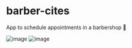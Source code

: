 # barber-cites
App to schedule appointments in a barbershop 💈

![image](https://user-images.githubusercontent.com/85462420/164953666-ec14a614-6106-42e5-8806-1c920288a29a.png)
![image](https://user-images.githubusercontent.com/85462420/164953701-a39a6140-5a1b-45ee-832e-aa70de54e3de.png)
